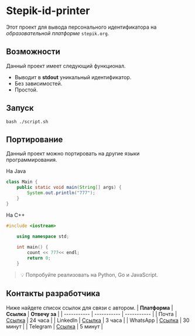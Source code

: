 # **Stepik-id-printer**
Этот проект для вывода персонального идентификатора на *образовательной платформе* ```stepik.org```.
## **Возможности**
Данный проект имеет следующий функционал.   
* Выводит в **stdout** уникальный идентификатор.   
* Без зависимостей.   
* Простой.   
## **Запуск**
	bash ./script.sh
## **Портирование**
Данный проект можно портировать на другие языки программирования.  

На Java
```Java
class Main {
    public static void main(String[] args) {
        System.out.println("777");
    }
}
```
На C++
```C++
#include <iostream>

    using namespace std;
    
	int main() {
	    count << 777<< endl;
	    return 0;
	}
```
> 💡 Попробуйте реализовать на Python, Go и JavaScript.
## **Контакты разработчика**
Ниже найдете список ссылок для связи с автором.
| **Платформа** | **Ссылка**                                       | **Отвечу за** |
| -----------   | -----------                                      | -----------   |
| Почта         | [Ссылка](https://github.com/Anapin1990/Jusan-git.git) | 24 часа       |
| LinkedIn      | [Ссылка](https://github.com/Anapin1990/Jusan-git.git) | 3 часа        |
| WhatsApp      | [Ссылка](https://github.com/Anapin1990/Jusan-git.git) | 30 минут      |
| Telegram      | [Ссылка](https://github.com/Anapin1990/Jusan-git.git) | 5 минут       |
